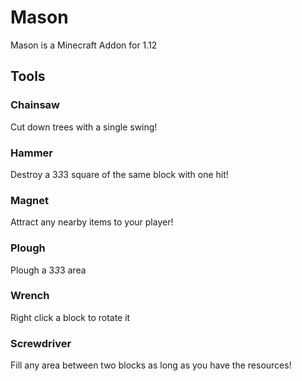 # Mason
Mason is a Minecraft Addon for 1.12

## Tools
### Chainsaw
Cut down trees with a single swing!

### Hammer
Destroy a 3*3*3 square of the same block with one hit!

### Magnet
Attract any nearby items to your player!

### Plough
Plough a 3*3*3 area

### Wrench
Right click a block to rotate it

### Screwdriver
Fill any area between two blocks as long as you have the resources!
